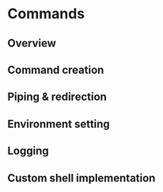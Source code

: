 # Commands

## Overview

## Command creation

## Piping & redirection

## Environment setting

## Logging

## Custom shell implementation
